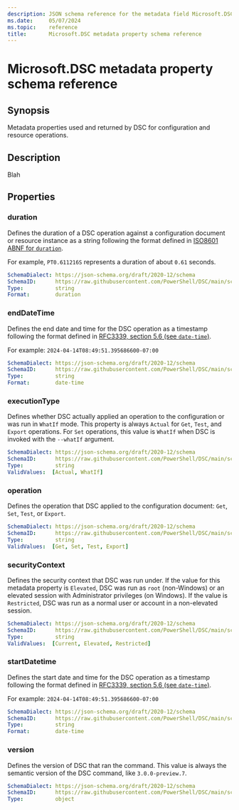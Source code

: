 ```yaml
---
description: JSON schema reference for the metadata field Microsoft.DSC
ms.date:     05/07/2024
ms.topic:    reference
title:       Microsoft.DSC metadata property schema reference
---
```


# Microsoft.DSC metadata property schema reference

## Synopsis

Metadata properties used and returned by DSC for configuration and resource operations.

## Description

Blah

## Properties

### duration

Defines the duration of a DSC operation against a configuration document or resource instance as a
string following the format defined in [ISO8601 ABNF for `duration`][01].

For example, `PT0.611216S` represents a duration of about `0.61` seconds.

```yaml
SchemaDialect: https://json-schema.org/draft/2020-12/schema
SchemaID:      https://raw.githubusercontent.com/PowerShell/DSC/main/schemas/2024/04/metadata/Microsoft.DSC/duration.json
Type:          string
Format:        duration
```

### endDateTime

Defines the end date and time for the DSC operation as a timestamp following the format defined in
[RFC3339, section 5.6 (see `date-time`)][02].

For example: `2024-04-14T08:49:51.395686600-07:00`

```yaml
SchemaDialect: https://json-schema.org/draft/2020-12/schema
SchemaID:      https://raw.githubusercontent.com/PowerShell/DSC/main/schemas/2024/04/metadata/Microsoft.DSC/endDateTime.json
Type:          string
Format:        date-time
```

### executionType

Defines whether DSC actually applied an operation to the configuration or was run in `WhatIf` mode.
This property is always `Actual` for `Get`, `Test`, and `Export` operations. For `Set` operations,
this value is `WhatIf` when DSC is invoked with the `--whatIf` argument.

```yaml
SchemaDialect: https://json-schema.org/draft/2020-12/schema
SchemaID:      https://raw.githubusercontent.com/PowerShell/DSC/main/schemas/2024/04/metadata/Microsoft.DSC/executionType.json
Type:          string
ValidValues:  [Actual, WhatIf]
```

### operation

Defines the operation that DSC applied to the configuration document: `Get`, `Set`, `Test`, or
`Export`.

```yaml
SchemaDialect: https://json-schema.org/draft/2020-12/schema
SchemaID:      https://raw.githubusercontent.com/PowerShell/DSC/main/schemas/2024/04/metadata/Microsoft.DSC/operation.json
Type:          string
ValidValues:  [Get, Set, Test, Export]
```

### securityContext

Defines the security context that DSC was run under. If the value for this metadata property is
`Elevated`, DSC was run as `root` (non-Windows) or an elevated session with Administrator
privileges (on Windows). If the value is `Restricted`, DSC was run as a normal user or account in a
non-elevated session.

```yaml
SchemaDialect: https://json-schema.org/draft/2020-12/schema
SchemaID:      https://raw.githubusercontent.com/PowerShell/DSC/main/schemas/2024/04/metadata/Microsoft.DSC/securityContext.json
Type:          string
ValidValues:  [Current, Elevated, Restricted]
```

### startDatetime

Defines the start date and time for the DSC operation as a timestamp following the format defined
in [RFC3339, section 5.6 (see `date-time`)][02].

For example: `2024-04-14T08:49:51.395686600-07:00`

```yaml
SchemaDialect: https://json-schema.org/draft/2020-12/schema
SchemaID:      https://raw.githubusercontent.com/PowerShell/DSC/main/schemas/2024/04/metadata/Microsoft.DSC/startDatetime.json
Type:          string
Format:        date-time
```

### version

Defines the version of DSC that ran the command. This value is always the semantic version of the
DSC command, like `3.0.0-preview.7`.

```yaml
SchemaDialect: https://json-schema.org/draft/2020-12/schema
SchemaID:      https://raw.githubusercontent.com/PowerShell/DSC/main/schemas/2024/04/metadata/Microsoft.DSC/version.json
Type:          object
```

<!-- Reference link definitions -->
[01]: https://datatracker.ietf.org/doc/html/rfc3339#appendix-A
[02]: https://datatracker.ietf.org/doc/html/rfc3339#section-5.6
